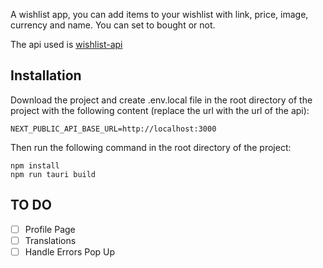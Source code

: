 A wishlist app, you can add items to your wishlist with link, price, image, currency and name. You can set to bought or not.

The api used is [wishlist-api](https://github.com/Zweird-958/wishlist_api)

## Installation

Download the project and create .env.local file in the root directory of the project with the following content (replace the url with the url of the api):

```
NEXT_PUBLIC_API_BASE_URL=http://localhost:3000
```

Then run the following command in the root directory of the project:

```
npm install
npm run tauri build
```

## TO DO

- [ ] Profile Page
- [ ] Translations
- [ ] Handle Errors Pop Up
